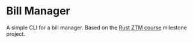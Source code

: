 # Bill Manager

A simple CLI for a bill manager. Based on the [Rust ZTM course](https://academy.zerotomastery.io/p/learn-rust) milestone project.